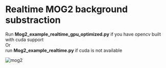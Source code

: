 # Realtime MOG2 background substraction

Run <b>Mog2_example_realtime_gpu_optimized.py</b> if you have opencv built with cuda support<br>
Or<br>
run <b>Mog2_example_realtime.py</b> if cuda is not available<br>

![mog2](mog2.gif)
